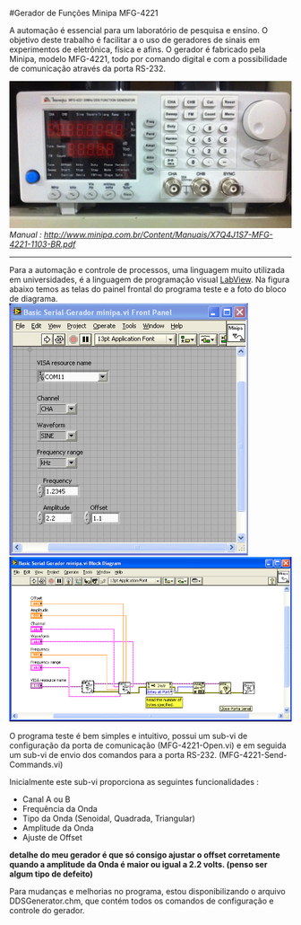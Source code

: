 #Gerador de Funções Minipa MFG-4221

A automação é essencial para um laboratório de pesquisa e ensino. O objetivo deste trabalho é facilitar a o uso de geradores de sinais em experimentos de eletrônica, física e afins.
O gerador é fabricado pela Minipa, modelo MFG-4221, todo por comando digital e com a possibilidade de comunicação através da porta RS-232.

![Foto Gerador](https://github.com/andretec/Gerador-MFG-4221/blob/master/Photo-MFG-4221.JPG)
*Manual : 
http://www.minipa.com.br/Content/Manuais/X7Q4J1S7-MFG-4221-1103-BR.pdf*

---

Para a automação e controle de processos, uma linguagem muito utilizada em universidades, é a linguagem de programação visual [LabView](http://www.ni.com/labview/pt/).
Na figura abaixo temos as telas do painel frontal do programa teste e a foto do bloco de diagrama.
![Front Panel](https://github.com/andretec/Gerador-MFG-4221/blob/master/Front-Panel.png)
![Block Diagram](https://github.com/andretec/Gerador-MFG-4221/blob/master/Block-Diagram.png)

O programa teste é bem simples e intuitivo, possui um sub-vi de configuração da porta de comunicação (MFG-4221-Open.vi) e em seguida um sub-vi de envio dos comandos para a porta RS-232. (MFG-4221-Send-Commands.vi)

Inicialmente este sub-vi proporciona as seguintes funcionalidades :

* Canal A ou B
* Frequência da Onda
* Tipo da Onda (Senoidal, Quadrada, Triangular)
* Amplitude da Onda
* Ajuste de Offset

**detalhe do meu gerador é que só consigo ajustar o offset corretamente quando a amplitude da Onda é maior ou igual a 2.2 volts. (penso ser algum tipo de defeito)**


Para mudanças e melhorias no programa, estou disponibilizando o arquivo DDSGenerator.chm, que contém todos os comandos de configuração e controle do gerador.


